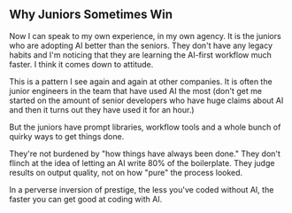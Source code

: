 ## Why Juniors Sometimes Win

Now I can speak to my own experience, in my own agency. It is the juniors who are adopting AI better than the seniors. They don't have any legacy habits and I'm noticing that they are learning the AI-first workflow much faster. I think it comes down to attitude.

This is a pattern I see again and again at other companies. It is often the junior engineers in the team that have used AI the most (don't get me started on the amount of senior developers who have huge claims about AI and then it turns out they have used it for an hour.)

But the juniors have prompt libraries, workflow tools and a whole bunch of quirky ways to get things done.

They're not burdened by "how things have always been done." They don't flinch at the idea of letting an AI write 80% of the boilerplate. They judge results on output quality, not on how "pure" the process looked.

In a perverse inversion of prestige, the less you've coded without AI, the faster you can get good at coding with AI.